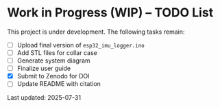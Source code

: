 # Work in Progress (WIP) – TODO List

This project is under development. The following tasks remain:

- [ ] Upload final version of `esp32_imu_logger.ino`
- [ ] Add STL files for collar case
- [ ] Generate system diagram
- [ ] Finalize user guide
- [x] Submit to Zenodo for DOI
- [ ] Update README with citation

Last updated: 2025-07-31
